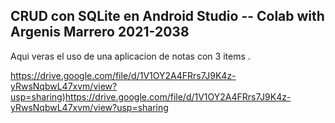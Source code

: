 ## CRUD con SQLite en Android Studio -- Colab with Argenis Marrero 2021-2038

Aqui veras el uso de una aplicacion de notas con 3 items
.

https://drive.google.com/file/d/1V1OY2A4FRrs7J9K4z-yRwsNqbwL47xvm/view?usp=sharing)https://drive.google.com/file/d/1V1OY2A4FRrs7J9K4z-yRwsNqbwL47xvm/view?usp=sharing

